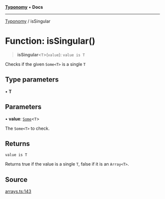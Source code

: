 [**Typonomy**](../README.md) • **Docs**

***

[Typonomy](../globals.md) / isSingular

# Function: isSingular()

> **isSingular**\<`T`\>(`value`): `value is T`

Checks if the given `Some<T>` is a single `T`

## Type parameters

• **T**

## Parameters

• **value**: [`Some`](../type-aliases/Some.md)\<`T`\>

The `Some<T>` to check.

## Returns

`value is T`

Returns true if the value is a single `T`, false if it is an `Array<T>`.

## Source

[arrays.ts:143](https://github.com/softcraft-development/typonomy/blob/85e3fd32f5ede40463c64a3e9eb5ea415d4f2898/src/arrays.ts#L143)
